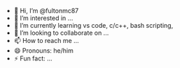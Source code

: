 - 👋 Hi, I’m @fultonmc87
- 👀 I’m interested in ...
- 🌱 I’m currently learning vs code, c/c++, bash scripting, 
- 💞️ I’m looking to collaborate on ...
- 📫 How to reach me ...
- 😄 Pronouns: he/him
- ⚡ Fun fact: ...

<!---
fultonmc87/fultonmc87 is a ✨ special ✨ repository because its `README.md` (this file) appears on your GitHub profile.
You can click the Preview link to take a look at your changes.
--->
